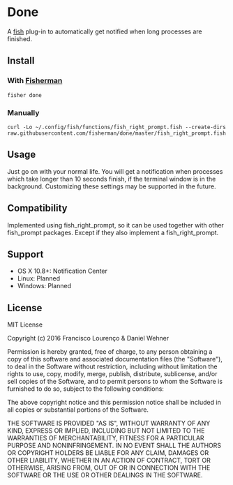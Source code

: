 # Done

A [fish](https://fishshell.com/) plug-in to automatically get notified when long processes are finished.

## Install


### With [Fisherman](http://fisherman.sh/)
```
fisher done
```

### Manually

```
curl -Lo ~/.config/fish/functions/fish_right_prompt.fish --create-dirs raw.githubusercontent.com/fisherman/done/master/fish_right_prompt.fish
```

## Usage

Just go on with your normal life. You will get a notification when processes which take longer than 10 seconds finish, if the terminal window is in the background.
Customizing these settings may be supported in the future.

## Compatibility

Implemented using fish_right_prompt, so it can be used together with other fish_prompt packages. Except if they also implement a fish_right_prompt.

## Support
- OS X 10.8+: Notification Center
- Linux: Planned
- Windows: Planned

## License
MIT License

Copyright (c) 2016 Francisco Lourenço & Daniel Wehner

Permission is hereby granted, free of charge, to any person obtaining a copy
of this software and associated documentation files (the "Software"), to deal
in the Software without restriction, including without limitation the rights
to use, copy, modify, merge, publish, distribute, sublicense, and/or sell
copies of the Software, and to permit persons to whom the Software is
furnished to do so, subject to the following conditions:

The above copyright notice and this permission notice shall be included in all
copies or substantial portions of the Software.

THE SOFTWARE IS PROVIDED "AS IS", WITHOUT WARRANTY OF ANY KIND, EXPRESS OR
IMPLIED, INCLUDING BUT NOT LIMITED TO THE WARRANTIES OF MERCHANTABILITY,
FITNESS FOR A PARTICULAR PURPOSE AND NONINFRINGEMENT. IN NO EVENT SHALL THE
AUTHORS OR COPYRIGHT HOLDERS BE LIABLE FOR ANY CLAIM, DAMAGES OR OTHER
LIABILITY, WHETHER IN AN ACTION OF CONTRACT, TORT OR OTHERWISE, ARISING FROM,
OUT OF OR IN CONNECTION WITH THE SOFTWARE OR THE USE OR OTHER DEALINGS IN THE
SOFTWARE.
